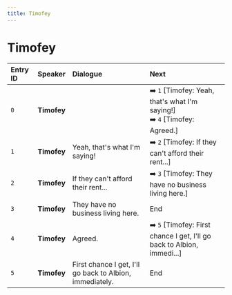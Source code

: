 ```yaml
---
title: Timofey
---
```


# Timofey


| Entry ID | Speaker | Dialogue | Next |
| :------- | :------ | :------- | :------------ |
| `0` | **Timofey** |  | ➡️ `1` \[Timofey: Yeah, that's what I'm saying\!\]<br>➡️ `4` \[Timofey: Agreed\.\] |
| `1` | **Timofey** | Yeah, that's what I'm saying\! | ➡️ `2` \[Timofey: If they can't afford their rent\.\.\.\] |
| `2` | **Timofey** | If they can't afford their rent\.\.\. | ➡️ `3` \[Timofey: They have no business living here\.\] |
| `3` | **Timofey** | They have no business living here\. | End |
| `4` | **Timofey** | Agreed\. | ➡️ `5` \[Timofey: First chance I get, I'll go back to Albion, immedi\.\.\.\] |
| `5` | **Timofey** | First chance I get, I'll go back to Albion, immediately\. | End |
